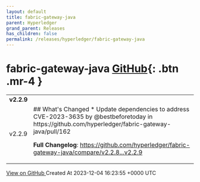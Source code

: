 ```yaml
---
layout: default
title: fabric-gateway-java
parent: Hyperledger
grand_parent: Releases
has_children: false
permalink: /releases/hyperledger/fabric-gateway-java
---
```


# fabric-gateway-java <span class="fs-3 right-align">[GitHub](https://github.com/hyperledger/fabric-gateway-java){: .btn .mr-4 }</span>


<div>
    <table>
        <tr>
            <td colspan="2">
                <b>
                    v2.2.9
                </b>
            </td>
        </tr>
        <tr>
            <td>
                <span class="chip">
                    v2.2.9
                </span>
            </td>
            <td>
                ## What's Changed
* Update dependencies to address CVE-2023-3635 by @bestbeforetoday in https://github.com/hyperledger/fabric-gateway-java/pull/162


**Full Changelog**: https://github.com/hyperledger/fabric-gateway-java/compare/v2.2.8...v2.2.9
            </td>
        </tr>
    </table>
    <a href="https://github.com/hyperledger/fabric-gateway-java/releases/tag/v2.2.9" class=".btn">
        View on GitHub
    </a>
    <span class="right-align">
        Created At 2023-12-04 16:23:55 +0000 UTC
    </span>
</div>

